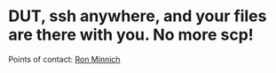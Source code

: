# DUT, ssh anywhere, and your files are there with you. No more scp!

Points of contact: [Ron Minnich](https://github.com/rminnich)

